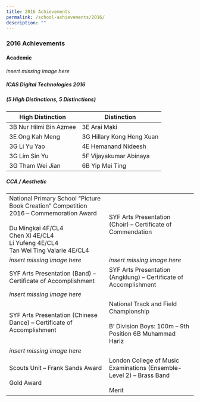 ```yaml
---
title: 2016 Achievements
permalink: /school-achievements/2016/
description: ""
---
```

### 2016 Achievements

#### Academic
*insert missing image here*

##### ICAS Digital Technologies 2016

##### (5 High Distinctions, 5 Distinctions)

| High Distinction 	| Distinction 	|
|---	|---	|
| 3B Nur Hilmi Bin Azmee 	| 3E Arai Maki 	|
| 3E Ong Kah Meng 	| 3G Hillary Kong Heng Xuan 	|
| 3G Li Yu Yao 	| 4E Hemanand Nideesh 	|
| 3G Lim Sin Yu 	| 5F Vijayakumar Abinaya 	|
| 3G Tham Wei Jian 	| 6B Yip Mei Ting 	|

##### CCA / Aesthetic

|  	|  	|
|---	|---	|
| National Primary School “Picture Book Creation” Competition 2016 – Commemoration Award<br><br>Du Mingkai 4F/CL4<br>Chen Xi 4E/CL4<br>Li Yufeng 4E/CL4<br>Tan Wei Ting Valarie 4E/CL4 	| SYF Arts Presentation (Choir) – Certificate of Commendation 	|
| *insert missing image here* 	| *insert missing image here* 	|
| SYF Arts Presentation (Band) – Certificate of Accomplishment 	| SYF Arts Presentation (Angklung) – Certificate of Accomplishment 	|
| *insert missing image here* 	|  	|
| SYF Arts Presentation (Chinese Dance) – Certificate of Accomplishment 	| National Track and Field Championship<br><br>B’ Division Boys: 100m – 9th Position 6B Muhammad Hariz 	|
| *insert missing image here* 	|  	|
| Scouts Unit – Frank Sands Award<br><br>Gold Award 	| London College of Music Examinations (Ensemble-Level 2) – Brass Band<br><br>Merit 	|

